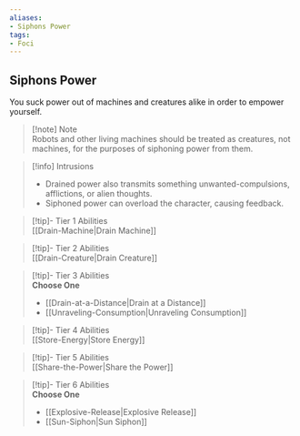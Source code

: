 ```yaml
---
aliases:
- Siphons Power
tags:
- Foci
---
```


  
## Siphons Power  
You suck power out of machines and creatures alike in order to empower yourself.  

>[!note] Note  
>Robots and other living machines should be treated as creatures, not machines, for the purposes of siphoning power from them. 
  

>[!info] Intrusions  
>- Drained power also transmits something unwanted-compulsions, afflictions, or alien thoughts.  
>- Siphoned power can overload the character, causing feedback.  


>[!tip]- Tier 1 Abilities  
> [[Drain-Machine|Drain Machine]]  


>[!tip]- Tier 2 Abilities  
> [[Drain-Creature|Drain Creature]]  


>[!tip]- Tier 3 Abilities  
> **Choose One**  
>- [[Drain-at-a-Distance|Drain at a Distance]]  
>- [[Unraveling-Consumption|Unraveling Consumption]]  


>[!tip]- Tier 4 Abilities  
> [[Store-Energy|Store Energy]]  


>[!tip]- Tier 5 Abilities  
> [[Share-the-Power|Share the Power]]  


>[!tip]- Tier 6 Abilities  
> **Choose One**  
>- [[Explosive-Release|Explosive Release]]  
>- [[Sun-Siphon|Sun Siphon]]